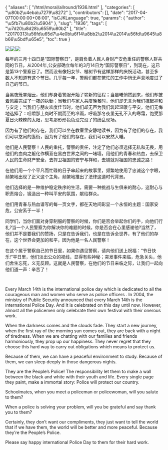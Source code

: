 {
    "aliases": [
        "/html/moral/allround/1936.html"
    ],
    "categories": [
        "\u80b2\u4eba\u7279\u8272"
    ],
    "contributors": [],
    "date": "2017-04-07T00:00:00+08:00",
    "isCJKLanguage": true,
    "params": {
        "author": "\u5fb7\u80b2\u5904"
    },
    "slug": "1936",
    "tags": [
        "\u7d20\u8d28\u6559\u80b2"
    ],
    "title": "20170313\u56fd\u65d7\u4e0b\u6f14\u8bb2\u2014\u2014\u56fd\u9645\u8b66\u5bdf\u65e5",
    "toc": true
}

![](https://cdn.tfls.online/mirror/full/fab69ad1f22dfdfe2f195a673856a0a8d6a620d4.jpg)![](https://cdn.tfls.online/mirror/full/fbfef6c341997a0185e9435b5748c4be81432ec1.jpg)![](https://cdn.tfls.online/mirror/full/990d736e326aa2292162877c7b33ba6d27137bdf.jpg)




  





 









每年的三月十四日是“国际警察日”，是肩负着人民人身财产安危重任的警察人群共同的节日。从2004年,公安部确立每年的3月14日为“国际警察日”，到现在，这已是第13个警察日了。然而没有像妇女节、植树节有这样那样的庆祝活动，甚至多数人不知道有这个节日。几乎每一年，警察们都在繁忙的工作中悄无声息地度过了自己的节日。




当黑夜笼罩烟云，他们却身着警服开始了崭新的征程；当晨曦悄然到来，他们却披着风霜完成了一夜的执勤；当我们与家人共度晚餐时，他们却无言为我们撑起祥和与安定；当我们与朋友欢度佳节时，他们却无声为我们筑起温暖与平安。他们无悔地选择了：咀嚼那上岗时不期而至的冷雨，呼吸那冬夜里无孔不入的寒霜，饱受那夏日火辣辣的太阳，思考那形形色色没完没了的纷乱现场。




因为有了他们的存在，我们可以坐在教室里安静地读书，因为有了他们的存在，我们可以悠闲的逛街，因为有了他们的存在，我们可以安然入睡。 




他们是人民警察！人民的重托，警察的责任，注定了他们必须选择无私和无畏，用他们的血肉之躯化作横亘在黑白世界之间的一堵墙，用他们的青春和热血，去保卫人民的生命财产安全，去捍卫祖国的安宁与祥和，去铺就对祖国的忠诚之路！




在他们用一个个平凡而忙碌的日子串起来的故事里，频繁地使用了忠诚这个字眼，频繁地出现了正义这个主角，频繁地推出了法律这道时代背景。




他们选择的是一种维护稳定秩序的生活，需要一种挑战与生俱来的耐心，这耐心与职责熔合，锻造出一种叫平安的氛围，献给群众。                




他们用青春与热血谱写的每一页文字，都在天地间彰显一个永恒的主题：国家安危，公安系于一半！




同学们，当你们面对身穿制服的警察的时候，你们是否会举起你们的手，向他们行礼?当一个人民警察为你解决你的难题的时候，你是否会在心里感谢他?当然了，他们并不是要我们的赞扬，只是在告诉我们，也是在告诉全世界，有了他们的存在，这个世界会更加的和平，因为他是一名人民警察！




在这个属于警察自己的节日里，如果你遇见警察，请向他们送上祝福：“节日快乐!”平日里，他们淡出公众的视线，显得有些神秘；突发事件来临，危急关头，他们舍生忘死，义无反顾。这就是人民警察，在他们的节日来临之际，让我们一起向他们道一声：辛苦了！




 




Every March 14th is the international police day which is dedicated to all the courageous man and women who serve as police officers . In 2004, the ministry of Public Security announced that every March 14th is the international Police Day. And It is celebrated on this day until now. However, almost all the policemen only celebrate their own festival with their onerous work.




When the darkness comes and the clouds fade. They start a new journey, when the first ray of the morning sun comes out, they are back with a night of tiredness. When we are chatting with our families and friends harmoniously, they prop up our happiness. They never regret that they choose this hard way to carry out obligations which means to protect us.




Because of them, we can have a peaceful environment to study. Because of them, we can sleep deeply in those dangerous nights.




They are the People’s Police! The responsibility let them to make a wall between the black and white with their youth and life. Every single page they paint, make a immortal story: Police will protect our country.




Schoolmates, when you meet a policeman or policewoman, will you salute to them?




When a police is solving your problem, will you be grateful and say thank you to them?




Certainly, they don’t want our compliments, they just want to tell the world that if we have them, the world will be better and more peaceful. Because they’re the People’s Police.




Please say happy international Police Day to them for their hard work.



  

  




  


  



